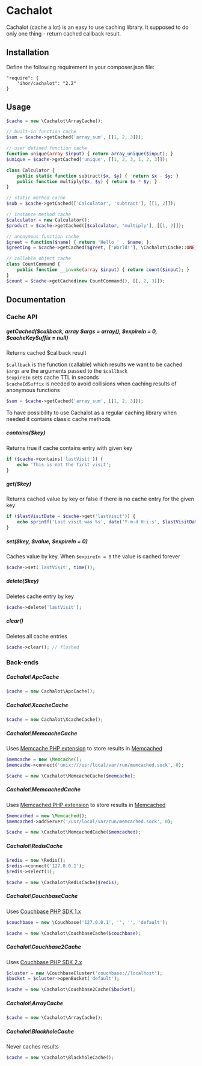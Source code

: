 Cachalot
========

Cachalot (cache a lot) is an easy to use caching library. It supposed to do only one thing - return cached callback result.

Installation
------------
Define the following requirement in your composer.json file:
```
"require": {
    "ihor/cachalot": "2.2"
}
```

Usage
-----
```php
$cache = new \Cachalot\ArrayCache();

// built-in function cache
$sum = $cache->getCached('array_sum', [[1, 2, 3]]); 

// user defined function cache
function unique(array $input) { return array_unique($input); }
$unique = $cache->getCached('unique', [[1, 2, 3, 1, 2, 3]]);

class Calculator {
    public static function subtract($x, $y) {  return $x - $y; }
    public function multiply($x, $y) { return $x * $y; }
}

// static method cache
$sub = $cache->getCached(['Calculator', 'subtract'], [[1, 2]]);

// instance method cache
$calculator = new Calculator();
$product = $cache->getCached([$calculator, 'multiply'], [[1, 2]]);

// anonymous function cache
$greet = function($name) { return 'Hello ' . $name; };
$greeting = $cache->getCached($greet, ['World!'], \Cachalot\Cache::ONE_DAY, 'greet');

// callable object cache
class CountCommand {
    public function __invoke(array $input) { return count($input); }
}
$count = $cache->getCached(new CountCommand(), [[, 2, 3]]);

```

Documentation
-------------
### Cache API

##### getCached($callback, array $args = array(), $expireIn = 0, $cacheKeySuffix = null)

Returns cached $callback result

```$callback``` is the function (callable) which results we want to be cached  
```$args``` are the arguments passed to the ```$callback```  
```$expireIn``` sets cache TTL in seconds  
```$cacheIdSuffix``` is needed to avoid collisions when caching results of anonymous functions  

```php
$sum = $cache->getCached('array_sum', [[1, 2, 3]]);
```

To have possibility to use Cachalot as a regular caching library when needed it contains classic cache methods

##### contains($key)

Returns true if cache contains entry with given key

```php
if ($cache->contains('lastVisit')) {
    echo 'This is not the first visit';
}
```

##### get($key)

Returns cached value by key or false if there is no cache entry for the given key

```php
if ($lastVisitDate = $cache->get('lastVisit')) {
    echo sprintf('Last visit was %s', date('Y-m-d H:i:s', $lastVisitDate));
}
```

##### set($key, $value, $expireIn = 0)

Caches value by key. When ```$expireIn = 0``` the value is cached forever

```php
$cache->set('lastVisit', time());
```

##### delete($key)

Deletes cache entry by key

```php
$cache->delete('lastVisit');
```

##### clear()

Deletes all cache entries

```php
$cache->clear(); // flushed
```

### Back-ends

##### Cachalot\ApcCache

```php
$cache = new Cachalot\ApcCache();
```

##### Cachalot\XcacheCache

```php
$cache = new Cachalot\XcacheCache();
```

##### Cachalot\MemcacheCache

Uses [Memcache PHP extension](http://php.net/manual/en/book.memcache.php) to store results in [Memcached](http://memcached.org)

```php
$memcache = new \Memcache();
$memcache->connect('unix:///usr/local/var/run/memcached.sock', 0);

$cache = new \Cachalot\MemcacheCache($memcache);
```

##### Cachalot\MemcachedCache

Uses [Memcached PHP extension](http://php.net/manual/en/book.memcached.php) to store results in [Memcached](http://memcached.org)

```php
$memcached = new \Memcached();
$memcached->addServer('/usr/local/var/run/memcached.sock', 0);

$cache = new \Cachalot\MemcachedCache($memcached);
```

##### Cachalot\RedisCache

```php
$redis = new \Redis();
$redis->connect('127.0.0.1');
$redis->select(1);

$cache = new \Cachalot\RedisCache($redis);
```

##### Cachalot\CouchbaseCache

Uses [Couchbase PHP SDK 1.x](http://docs.couchbase.com/couchbase-sdk-php-1.2/index.html)

```php
$couchbase = new \Couchbase('127.0.0.1', '', '', 'default');

$cache = new \Cachalot\CouchbaseCache($couchbase);
```

##### Cachalot\Couchbase2Cache

Uses [Couchbase PHP SDK 2.x](http://developer.couchbase.com/documentation/server/4.0/sdks/php-2.0/php-intro.html)

```php
$cluster = new \CouchbaseCluster('couchbase://localhost');
$bucket = $cluster->openBucket('default');

$cache = new \Cachalot\Couchbase2Cache($bucket);
```

##### Cachalot\ArrayCache

```php
$cache = new \Cachalot\ArrayCache();
```

##### Cachalot\BlackholeCache

Never caches results

```php
$cache = new \Cachalot\BlackholeCache();
```
